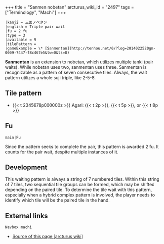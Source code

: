 +++
title = "Sanmen nobetan"
arcturus_wiki_id = "2497"
tags = ["Terminology", "Machi"]
+++

```machi
|kanji = 三面ノベタン
|english = Triple pair wait
|fu = 2 fu
|type = 3
|available = 9
|tilePattern =
|gameExample = \* [Sanmentan](http://tenhou.net/0/?log=2014022520gm-0009-7447-f8c467e5&tw=0&ts=8)
```

**Sanmentan** is an extension to nobetan, which utilizes multiple tanki (pair waits). While nobetan uses two, sanmentan uses three. Sanmentan is recognizable as a pattern of seven consecutive tiles. Always, the wait pattern utilizes a whole suji triple, like 2-5-8.

## Tile pattern

  - {{< t 2345678p000000z >}} Agari: {{< t 2p >}}, {{< t 5p >}}, or {{< t 8p >}}

## Fu

```main|Fu```

Since the pattern seeks to complete the pair, this pattern is awarded 2 fu. It counts for the pair wait, despite multiple instances of it.

## Development

This waiting pattern is always a string of 7 numbered tiles. Within this string of 7 tiles, two sequential tile groups can be formed, which may be shifted depending on the paired tile. To determine the tile wait with this pattern, especially when a hybrid complex pattern is involved, the player needs to identify which tile will be the paired tile in the hand.

## External links

```Navbox machi```
- [Source of this page [arcturus wiki]](http://arcturus.su/wiki/Sanmen_nobetan)